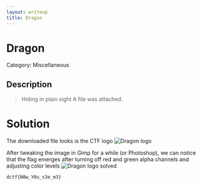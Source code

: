 ```yaml
---
layout: writeup
title: Dragon
---
```

# Dragon
Category: Miscellaneous

## Description

> Hiding in plain sight
A file was attached.  

# Solution

The downloaded file looks is the CTF logo
![Dragon logo]({{site.baseurl}}/assets/dragon.png)

After tweaking the image in Gimp for a while (or Photoshop), we can notice that the flag emerges after turning off red and green alpha channels and adjusting color levels
![Dragon logo solved]({{site.baseurl}}/assets/dragon-solved.png)
```
dctf{N0w_Y0u_s3e_m3}
```